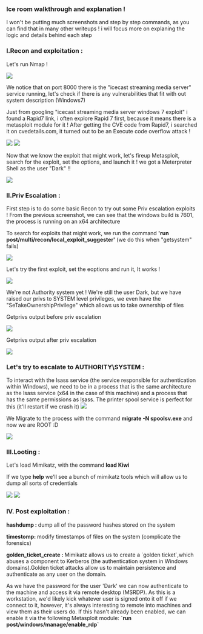 <h3>Ice room walkthrough and explanation ! </h3>
<p> I won't be putting much screenshots and step by step commands, as you can find that in many other writeups ! i will focus more on explaning the logic and details behind each step </p>

<h3>I.Recon and exploitation : </h3>
<p>Let's run Nmap ! </p>
<img src="https://github.com/She9Bang/TryHackMe/blob/master/images/icenmap1.png">
<p>We notice that on port 8000 there is the "icecast streaming media server" service running, let's check if there is any vulnerabilities that fit with out system description (Windows7)</p>
<p> Just from googling "icecast streaming media server windows 7 exploit" i found a Rapid7 link, i often explore Rapid 7 first, because it means there is a metasploit module for it !
After getting the CVE code from Rapid7, i searched it on cvedetails.com, it turned out to be an Execute code overflow attack ! </p>
<img src="https://github.com/She9Bang/TryHackMe/blob/master/images/rapid7.png">
<img src="https://github.com/She9Bang/TryHackMe/blob/master/images/cve.png">

<p>Now that we know the exploit that might work, let's fireup Metasploit, search for the exploit, set the options, and launch it ! we got a Meterpreter Shell as the user "Dark"  !! </p> 
<img src="https://github.com/She9Bang/TryHackMe/blob/master/images/shell.png">

<h3>II.Priv Escalation : </h3>
<p> First step is to do some basic Recon to try out some Priv escalation exploits ! From the previous screenshot, we can see that the windows build is 7601, the process is running on an x64 architecture </p>
<p> To search for exploits that might work, we run the command <b>'run post/multi/recon/local_exploit_suggester'</b> (we do this when "getsystem" fails)  </p>
<img src="https://github.com/She9Bang/TryHackMe/blob/master/images/priv0.png">
<p>Let's try the first exploit, set the eoptions and run it, It works ! </p>
<img src="https://github.com/She9Bang/TryHackMe/blob/master/images/priv2.png">
<p> We're not Authority system yet ! We're still the user Dark, but we have raised our privs to SYSTEM level privileges, we even have the "SeTakeOwnershipPrivilege" which allows us to take ownership of files </p>

<p>Getprivs output before priv escalation</p>
<img src="https://github.com/She9Bang/TryHackMe/blob/master/images/priv1.png">
<p>Getprivs output after priv escalation</p>
<img src="https://github.com/She9Bang/TryHackMe/blob/master/images/priv3.png">

<h3>Let's try to escalate to AUTHORITY\SYSTEM : </h3>
<p> To interact with the lsass service (the service responsible for authentication within Windows),  we need to be in a process that is the same architecture as the lsass service (x64 in the case of this machine) and a process that has the same permissions as lsass. The printer spool service is perfect for this (it'll restart if we crash it)
<img src="https://github.com/She9Bang/TryHackMe/blob/master/images/priv4.png">
<p>We Migrate to the process with the command <b>migrate -N spoolsv.exe</b> and now we are ROOT :D </p>
<img src="https://github.com/She9Bang/TryHackMe/blob/master/images/priv5.png">

<h3>III.Looting : </h3>
<p> Let's load Mimikatz, with the command <b>load Kiwi</b></p>
<p>If we type <b>help</b> we'll see a bunch of mimikatz tools which will allow us to dump all sorts of credentials </p>
<img src="https://github.com/She9Bang/TryHackMe/blob/master/images/priv6.png">
<img src="https://github.com/She9Bang/TryHackMe/blob/master/images/priv7.png">

<h3>IV. Post exploitation : </h3>
<p><b>hashdump : </b> dump all of the password hashes stored on the system</p>
<p><b>timestomp: </b> modify timestamps of files on the system (complicate the forensics) </p>
<p><b>golden_ticket_create : </b> Mimikatz allows us to create a `golden ticket`,which abuses a component to Kerberos (the authentication system in Windows domains).Golden ticket attacks allow us to maintain persistence and authenticate as any user on the domain.</p>
<p> As we have the password for the user 'Dark' we can now authenticate to the machine and access it via remote desktop (MSRDP). As this is a workstation, we'd likely kick whatever user is signed onto it off if we connect to it, however, it's always interesting to remote into machines and view them as their users do. If this hasn't already been enabled, we can enable it via the following Metasploit module: <b>`run post/windows/manage/enable_rdp` </b></p>


